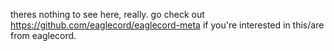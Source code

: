 theres nothing to see here, really. go check out https://github.com/eaglecord/eaglecord-meta if you're interested in this/are from eaglecord.
